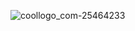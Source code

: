 ![coollogo_com-25464233](https://user-images.githubusercontent.com/73017579/128830736-2527047e-8164-47ed-a4be-e54793c41f69.gif)



<!--
**sahasra09/sahasra09** is a ✨ _special_ ✨ repository because its `README.md` (this file) appears on your GitHub profile.

Here are some ideas to get you started:



